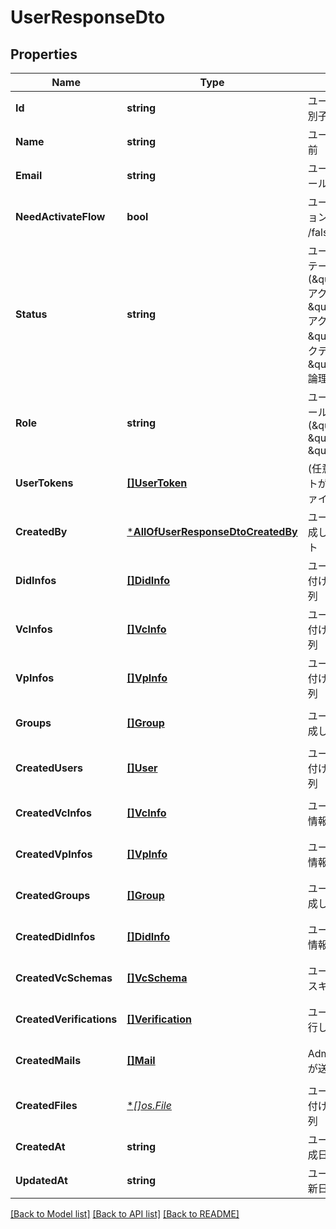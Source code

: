 # UserResponseDto

## Properties
Name | Type | Description | Notes
------------ | ------------- | ------------- | -------------
**Id** | **string** | ユーザーアカウントの識別子 | [default to null]
**Name** | **string** | ユーザーアカウントの名前 | [default to null]
**Email** | **string** | ユーザーアカウントのメールアドレス | [default to null]
**NeedActivateFlow** | **bool** | ユーザーアクティベーション(true: アクティブ /false: 停止中) | [default to null]
**Status** | **string** | ユーザーのアカウントステータス(\&quot;inactive\&quot;: アクティブ未完了, \&quot;acrivating\&quot;: アクティブ作業途中, \&quot;active\&quot;: アクティブ中, \&quot;deactive\&quot;: 論理削除済) | [default to null]
**Role** | **string** | ユーザーのアカウントロール(\&quot;admin\&quot;, \&quot;user\&quot;, \&quot;client\&quot;) | [default to null]
**UserTokens** | [**[]UserToken**](UserToken.md) | (任意) ユーザーアカウントがアップロードしたファイルの配列。 | [default to null]
**CreatedBy** | [***AllOfUserResponseDtoCreatedBy**](AllOfUserResponseDtoCreatedBy.md) | ユーザーアカウントを作成したユーザーアカウント | [default to null]
**DidInfos** | [**[]DidInfo**](DidInfo.md) | ユーザーアカウントに紐付けられたDID情報の配列 | [optional] [default to null]
**VcInfos** | [**[]VcInfo**](VcInfo.md) | ユーザーアカウントに紐付けられたVC情報の配列 | [optional] [default to null]
**VpInfos** | [**[]VpInfo**](VpInfo.md) | ユーザーアカウントに紐付けられたVP情報の配列 | [optional] [default to null]
**Groups** | [**[]Group**](Group.md) | ユーザーアカウントが作成したグループの配列 | [optional] [default to null]
**CreatedUsers** | [**[]User**](User.md) | ユーザーアカウントに紐付けされたVP情報の配列 | [optional] [default to null]
**CreatedVcInfos** | [**[]VcInfo**](VcInfo.md) | ユーザーが作成したVC情報の配列 | [optional] [default to null]
**CreatedVpInfos** | [**[]VpInfo**](VpInfo.md) | ユーザーが作成したVP情報の配列 | [optional] [default to null]
**CreatedGroups** | [**[]Group**](Group.md) | ユーザーアカウントが作成したグループの配列 | [optional] [default to null]
**CreatedDidInfos** | [**[]DidInfo**](DidInfo.md) | ユーザーが作成したDID情報の配列 | [optional] [default to null]
**CreatedVcSchemas** | [**[]VcSchema**](VcSchema.md) | ユーザーが作成したVCスキーマの配列 | [optional] [default to null]
**CreatedVerifications** | [**[]Verification**](Verification.md) | ユーザーアカウントが実行した検証結果の配列 | [optional] [default to null]
**CreatedMails** | [**[]Mail**](Mail.md) | Admin権限アカウントが送信したメールの配列 | [optional] [default to null]
**CreatedFiles** | [**[]*os.File**](*os.File.md) | ユーザーアカウントに紐付けされたファイルの配列 | [optional] [default to null]
**CreatedAt** | **string** | ユーザーアカウントの作成日時 | [default to null]
**UpdatedAt** | **string** | ユーザーアカウントの更新日時 | [default to null]

[[Back to Model list]](../README.md#documentation-for-models) [[Back to API list]](../README.md#documentation-for-api-endpoints) [[Back to README]](../README.md)

